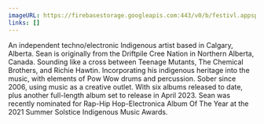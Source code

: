 ```yaml
---
imageURL: https://firebasestorage.googleapis.com:443/v0/b/festivl.appspot.com/o/userContent%2F665121B5-90C7-44E3-9169-3DC4FA276666.png?alt=media&token=fec6234e-7dab-4ed2-b690-29869c90f1b5
links: []
---
```

An independent techno/electronic Indigenous artist based in Calgary, Alberta. Sean is originally from the Driftpile Cree Nation in Northern Alberta, Canada. Sounding like a cross between Teenage Mutants, The Chemical Brothers, and Richie Hawtin. 
Incorporating his indigenous heritage into the music, with elements of Pow Wow drums and percussion. Sober since 2006, using music as a creative outlet. With six albums released to date, plus another full-length album set to release in April 2023. 
Sean was recently nominated for Rap-Hip Hop-Electronica Album Of The Year at the 2021 Summer Solstice Indigenous Music Awards.